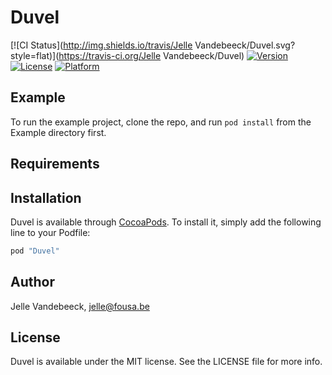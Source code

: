# Duvel

[![CI Status](http://img.shields.io/travis/Jelle Vandebeeck/Duvel.svg?style=flat)](https://travis-ci.org/Jelle Vandebeeck/Duvel)
[![Version](https://img.shields.io/cocoapods/v/Duvel.svg?style=flat)](http://cocoapods.org/pods/Duvel)
[![License](https://img.shields.io/cocoapods/l/Duvel.svg?style=flat)](http://cocoapods.org/pods/Duvel)
[![Platform](https://img.shields.io/cocoapods/p/Duvel.svg?style=flat)](http://cocoapods.org/pods/Duvel)

## Example

To run the example project, clone the repo, and run `pod install` from the Example directory first.

## Requirements

## Installation

Duvel is available through [CocoaPods](http://cocoapods.org). To install
it, simply add the following line to your Podfile:

```ruby
pod "Duvel"
```

## Author

Jelle Vandebeeck, jelle@fousa.be

## License

Duvel is available under the MIT license. See the LICENSE file for more info.
